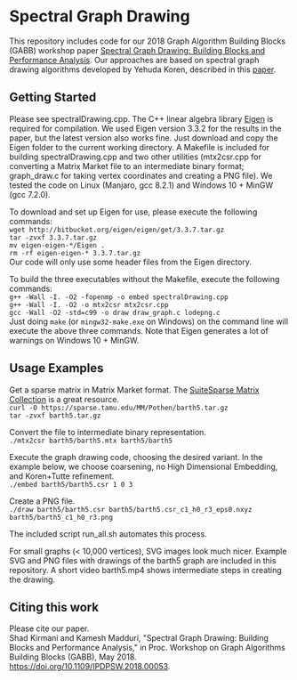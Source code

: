 # Spectral Graph Drawing

This repository includes code for our 2018 Graph Algorithm Building Blocks (GABB) workshop paper [Spectral Graph Drawing: Building Blocks and Performance Analysis](https://doi.org/10.1109/IPDPSW.2018.00053). Our approaches are based on spectral graph drawing algorithms developed by Yehuda Koren, described in this [paper](https://doi.org/10.1016/j.camwa.2004.08.015). 

## Getting Started

Please see spectralDrawing.cpp. The C++ linear algebra library [Eigen](http://eigen.tuxfamily.org/index.php?title=Main_Page) is required for compilation. We used Eigen version 3.3.2 for the results in the paper, but the latest version also works fine. Just download and copy the Eigen folder to the current working directory. A Makefile is included for building spectralDrawing.cpp and two other utilities (mtx2csr.cpp for converting a Matrix Market file to an intermediate binary format; graph_draw.c for taking vertex coordinates and creating a PNG file). We tested the code on Linux (Manjaro, gcc 8.2.1) and Windows 10 + MinGW (gcc 7.2.0). 

To download and set up Eigen for use, please execute the following commands:  
`wget http://bitbucket.org/eigen/eigen/get/3.3.7.tar.gz`  
`tar -zvxf 3.3.7.tar.gz`  
`mv eigen-eigen-*/Eigen .`  
`rm -rf eigen-eigen-* 3.3.7.tar.gz`  
Our code will only use some header files from the Eigen directory.

To build the three executables without the Makefile, execute the following commands:  
`g++ -Wall -I. -O2 -fopenmp -o embed spectralDrawing.cpp`  
`g++ -Wall -I. -O2 -o mtx2csr mtx2csr.cpp`  
`gcc -Wall -O2 -std=c99 -o draw draw_graph.c lodepng.c`  
Just doing `make` (or `mingw32-make.exe` on Windows) on the command line will execute the above three commands.
Note that Eigen generates a lot of warnings on Windows 10 + MinGW.

## Usage Examples

Get a sparse matrix in Matrix Market format. The [SuiteSparse Matrix Collection](https://sparse.tamu.edu/) is a great resource.  
`curl -O https://sparse.tamu.edu/MM/Pothen/barth5.tar.gz`  
`tar -zvxf barth5.tar.gz`  

Convert the file to intermediate binary representation.  
`./mtx2csr barth5/barth5.mtx barth5/barth5`  

Execute the graph drawing code, choosing the desired variant. In the example below, we choose coarsening, no High Dimensional Embedding, and Koren+Tutte refinement.  
`./embed barth5/barth5.csr 1 0 3`  

Create a PNG file.  
`./draw barth5/barth5.csr barth5/barth5.csr_c1_h0_r3_eps0.nxyz barth5/barth5_c1_h0_r3.png`  

The included script run_all.sh automates this process.  

For small graphs (< 10,000 vertices), SVG images look much nicer. Example SVG and PNG files with drawings of the barth5 graph are included in this repository. A short video barth5.mp4 shows intermediate steps in creating the drawing.

## Citing this work

Please cite our paper.  
Shad Kirmani and Kamesh Madduri, "Spectral Graph Drawing: Building Blocks and Performance Analysis," in Proc. Workshop on Graph Algorithms Building Blocks (GABB), May 2018. <https://doi.org/10.1109/IPDPSW.2018.00053>.
